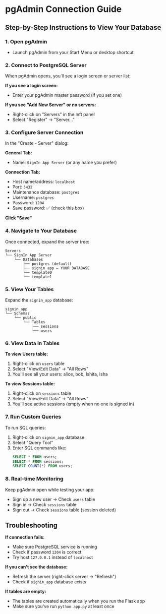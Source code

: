 # pgAdmin Connection Guide

## Step-by-Step Instructions to View Your Database

### 1. Open pgAdmin
- Launch pgAdmin from your Start Menu or desktop shortcut

### 2. Connect to PostgreSQL Server
When pgAdmin opens, you'll see a login screen or server list:

**If you see a login screen:**
- Enter your pgAdmin master password (if you set one)

**If you see "Add New Server" or no servers:**
- Right-click on "Servers" in the left panel
- Select "Register" → "Server..."

### 3. Configure Server Connection
In the "Create - Server" dialog:

**General Tab:**
- Name: `SignIn App Server` (or any name you prefer)

**Connection Tab:**
- Host name/address: `localhost`
- Port: `5432`
- Maintenance database: `postgres`
- Username: `postgres`
- Password: `1204`
- Save password: ✅ (check this box)

**Click "Save"**

### 4. Navigate to Your Database
Once connected, expand the server tree:

```
Servers
└── SignIn App Server
    └── Databases
        ├── postgres (default)
        ├── signin_app ← YOUR DATABASE
        └── template0
        └── template1
```

### 5. View Your Tables
Expand the `signin_app` database:

```
signin_app
└── Schemas
    └── public
        └── Tables
            ├── sessions
            └── users
```

### 6. View Data in Tables

**To view Users table:**
1. Right-click on `users` table
2. Select "View/Edit Data" → "All Rows"
3. You'll see all your users: alice, bob, Ishita, Isha

**To view Sessions table:**
1. Right-click on `sessions` table  
2. Select "View/Edit Data" → "All Rows"
3. You'll see active sessions (empty when no one is signed in)

### 7. Run Custom Queries
To run SQL queries:

1. Right-click on `signin_app` database
2. Select "Query Tool"
3. Enter SQL commands like:
   ```sql
   SELECT * FROM users;
   SELECT * FROM sessions;
   SELECT COUNT(*) FROM users;
   ```

### 8. Real-time Monitoring
Keep pgAdmin open while testing your app:
- Sign up a new user → Check `users` table
- Sign in → Check `sessions` table  
- Sign out → Check `sessions` table (session deleted)

## Troubleshooting

**If connection fails:**
- Make sure PostgreSQL service is running
- Check if password `1204` is correct
- Try host `127.0.0.1` instead of `localhost`

**If you can't see the database:**
- Refresh the server (right-click server → "Refresh")
- Check if `signin_app` database exists

**If tables are empty:**
- The tables are created automatically when you run the Flask app
- Make sure you've run `python app.py` at least once 
